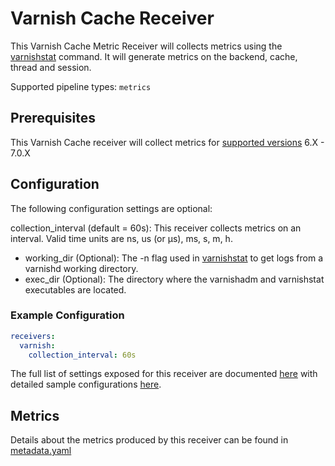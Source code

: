 # Varnish Cache Receiver

This Varnish Cache Metric Receiver will collects metrics using the [varnishstat](https://varnish-cache.org/docs/7.0/reference/varnishstat.html#varnishstat-1) command. It will generate metrics on the backend, cache, thread and session.

Supported pipeline types: `metrics`

## Prerequisites

This Varnish Cache receiver will collect metrics for [supported versions](https://varnish-cache.org/releases/) 6.X - 7.0.X 

## Configuration

The following configuration settings are optional:

collection_interval (default = 60s): This receiver collects metrics on an interval. Valid time units are ns, us (or µs), ms, s, m, h.

- working_dir (Optional): The -n flag used in [varnishstat](https://varnish-cache.org/docs/7.0/reference/varnishstat.html#description) to get logs from a varnishd working directory.
- exec_dir (Optional): The directory where the varnishadm and varnishstat executables are located. 

### Example Configuration
```yaml
receivers:
  varnish:
    collection_interval: 60s
```

The full list of settings exposed for this receiver are documented [here](./config.go) with detailed sample configurations [here](./testdata/config.yaml).

## Metrics

Details about the metrics produced by this receiver can be found in [metadata.yaml](./metadata.yaml)
